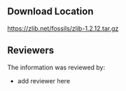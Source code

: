 ## Download Location

https://zlib.net/fossils/zlib-1.2.12.tar.gz

## Reviewers

The information was reviewed by:

* add reviewer here